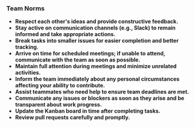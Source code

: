 ### Team Norms

- **Respect each other's ideas and provide constructive feedback.**  
- **Stay active on communication channels (e.g., Slack) to remain informed and take appropriate actions.**  
- **Break tasks into smaller issues for easier completion and better tracking.**  
- **Arrive on time for scheduled meetings; if unable to attend, communicate with the team as soon as possible.**  
- **Maintain full attention during meetings and minimize unrelated activities.**
- **Inform the team immediately about any personal circumstances affecting your ability to contribute.**
- **Assist teammates who need help to ensure team deadlines are met.**
- **Communicate any issues or blockers as soon as they arise and be transparent about work progress.**
- **Update the Kanban board in time after completing tasks.**  
- **Review pull requests carefully and promptly.**  